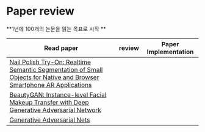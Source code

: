 # Paper review



**1년에 100개의 논문을 읽는 목표로 시작 **

| Read paper                                                   | review | Paper Implementation |
| ------------------------------------------------------------ | ------ | -------------------- |
| [Nail Polish Try-On: Realtime Semantic Segmentation of Small Objects for Native and Browser Smartphone AR Applications](https://arxiv.org/abs/1906.02222) |        |                      |
| [BeautyGAN: Instance-level Facial Makeup Transfer with Deep Generative Adversarial Network](http://liusi-group.com/projects/BeautyGAN) |        |                      |
| [Generative Adversarial Nets](https://papers.nips.cc/paper/5423-generative-adversarial-nets.pdf) |        |                      |

